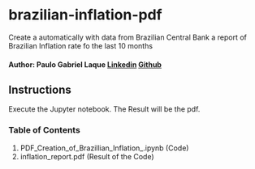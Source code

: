 # brazilian-inflation-pdf
Create a automatically with data from Brazilian Central Bank a report of Brazilian Inflation rate fo the last 10 months

#### Author: Paulo Gabriel Laque [Linkedin](https://www.linkedin.com/in/paulogabriellaque/) [Github](https://github.com/paulolaque)

## Instructions  <a name="installation"></a>
Execute the Jupyter notebook. The Result will be the pdf.

### Table of Contents

1. PDF_Creation_of_Brazillian_Inflation_.ipynb (Code)
2. inflation_report.pdf (Result of the Code)
